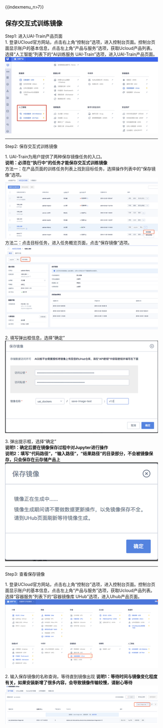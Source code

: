 {{indexmenu_n>7}}

## 保存交互式训练镜像

Step1: 进入UAI-Train产品页面  
1\.
登录UCloud官方网站，点击右上角“控制台”选项，进入控制台页面。控制台页面显示账户的基本信息，点击左上角“产品与服务”选项，获取Ucloud产品列表。选择“人工智能”列表下的“AI训练服务
UAI-Train”选项，进入UAI-Train产品页面。  
![](/images/set-up/how-to-use/ai产品.jpg)

-----

Step2: 保存交互式训练镜像

1\. UAI-Train为用户提供了两种保存镜像任务的入口。  
**说明：必须在“执行中”的任务才能保存交互式训练镜像**  
方法一：在产品页面的训练任务列表上找到目标任务，选择操作列表中的“保存镜像”选项。  
![](/images/use/saveinterjobimage0.png)  
方法二：点击目标任务，进入任务概览页面，点击“保存镜像”选项。  
![](/images/use/saveinterjobimage1.png)

2\. 填写弹出框信息，选择“确定”  
![](/images/use/saveinterjobimage2.png)

3\. 弹出提示框，选择“确定”  
**说明1：确定后要在镜像保存过程中对Jupyter进行操作**  
**说明2：填写“代码路径”，“输入路径”，“结果路径”的目录部分，不会被镜像保存，只会保存在云存储产品上**  
![](/images/use/saveinterjobimage3.png)

-----

Step3: 查看保存镜像

1\.
登录UCloud官方网站，点击右上角“控制台”选项，进入控制台页面。控制台页面显示账户的基本信息，点击左上角“产品与服务”选项，获取Ucloud产品列表。选择“容器服务”列表下的“容器镜像库
UHub”选项，进入Uhub产品页面。  
![](/images/use/saveinterjobimage4.png)

2\. 输入保存镜像的名称查询，等待直到镜像出现
**说明1：等待时间与镜像变化程度有关，如果安装新增了很多内容，会导致镜像传输较慢，请耐心等待**  
![](/images/use/saveinterjobimage5.png)

